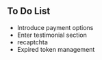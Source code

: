 ## To Do List

- Introduce payment options 
- Enter testimonial section 
- recaptchta
- Expired token management
